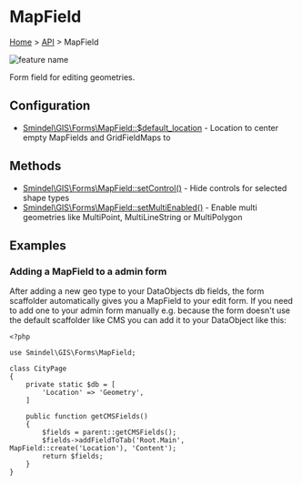 # MapField

[Home](../../.) > [API](index.md) > MapField

![feature name](../images/MapField.png)

Form field for editing geometries.

## Configuration

- [Smindel\GIS\Forms\MapField::$default_location](MapField.config.default_location.md) - Location to center empty MapFields and GridFieldMaps to

## Methods

- [Smindel\GIS\Forms\MapField::setControl()](MapField.method.setControl.md) - Hide controls for selected shape types
- [Smindel\GIS\Forms\MapField::setMultiEnabled()](MapField.method.setMultiEnabled.md) - Enable multi geometries like MultiPoint, MultiLineString or MultiPolygon

## Examples

### Adding a MapField to a admin form

After adding a new geo type to your DataObjects db fields, the form scaffolder automatically gives you a MapField to your edit form. If you need to add one to your admin form manually e.g. because the form doesn't use the default scaffolder like CMS you can add it to your DataObject like this:

    <?php

    use Smindel\GIS\Forms\MapField;

    class CityPage
    {
        private static $db = [
            'Location' => 'Geometry',
        ]

        public function getCMSFields()
        {
            $fields = parent::getCMSFields();
            $fields->addFieldToTab('Root.Main', MapField::create('Location'), 'Content');
            return $fields;
        }
    }
